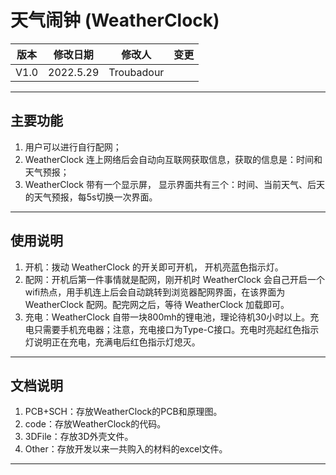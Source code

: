 # 天气闹钟 (WeatherClock)

| 版本 | 修改日期  | 修改人     | 变更 |
| ---- | --------- | ---------- | ---- |
| V1.0 | 2022.5.29 | Troubadour |      |

---

## 主要功能

  1. 用户可以进行自行配网；
  2. WeatherClock 连上网络后会自动向互联网获取信息，获取的信息是：时间和天气预报；
  3. WeatherClock 带有一个显示屏， 显示界面共有三个：时间、当前天气、后天的天气预报，每5s切换一次界面。



---

## 使用说明

  1. 开机：拨动 WeatherClock 的开关即可开机， 开机亮蓝色指示灯。
  2. 配网：开机后第一件事情就是配网，刚开机时 WeatherClock 会自己开启一个wifi热点，用手机连上后会自动跳转到浏览器配网界面，在该界面为 WeatherClock 配网。配完网之后，等待 WeatherClock 加载即可。
  3. 充电：WeatherClock 自带一块800mh的锂电池，理论待机30小时以上。充电只需要手机充电器；注意，充电接口为Type-C接口。充电时亮起红色指示灯说明正在充电，充满电后红色指示灯熄灭。



***

## 文档说明

1. PCB+SCH：存放WeatherClock的PCB和原理图。
2. code：存放WeatherClock的代码。
3. 3DFile：存放3D外壳文件。
4. Other：存放开发以来一共购入的材料的excel文件。



---



